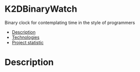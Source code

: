 # K2DBinaryWatch
Binary clock for contemplating time in the style of programmers

- [Description](#description)
- [Technologies](#technology)
- [Project statistic](#statistic)

# Description

